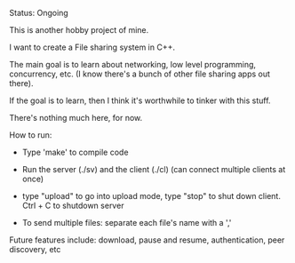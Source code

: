 Status: Ongoing

This is another hobby project of mine. 

I want to create a File sharing system in C++. 

The main goal is to learn about networking, low level programming, concurrency, etc. (I know there's a bunch of other file sharing apps out there). 

If the goal is to learn, then I think it's worthwhile to tinker with this stuff. 

There's nothing much here, for now.

How to run:
   - Type 'make' to compile code 

   - Run the server (./sv) and the client (./cl) (can connect multiple clients at once)

   - type "upload" to go into upload mode, type "stop" to shut down client. Ctrl + C to shutdown server 

   - To send multiple files: separate each file's name with a ','


Future features include: download, pause and resume, authentication, peer discovery, etc
